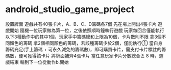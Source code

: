 # android_studio_game_project
設置牌面
遊戲共有40張卡片，A、B、C、D籌碼各7個
先在場上開出4張卡片
遊戲開始
隨機一位玩家做為第一位，之後依照順時鐘執行遊戲
玩家每回合僅能執行以下3種動作中的其中1個，玩家手中籌碼總和上限為10個，卡片數則不限
拿3個不同顏色的籌碼
拿2個相同顏色的籌碼，若該種籌碼少於2個，僅能執行①
當自身籌碼充足(手上籌碼 + 可永久減免的籌碼數)，即可購買卡片，需支付卡片標註的籌碼數，便可獲得該卡片
將牌面補齊4張卡片
當任意玩家卡片分數總合≧ 8 時，遊戲結束
輪到下一位從動作b.開始




